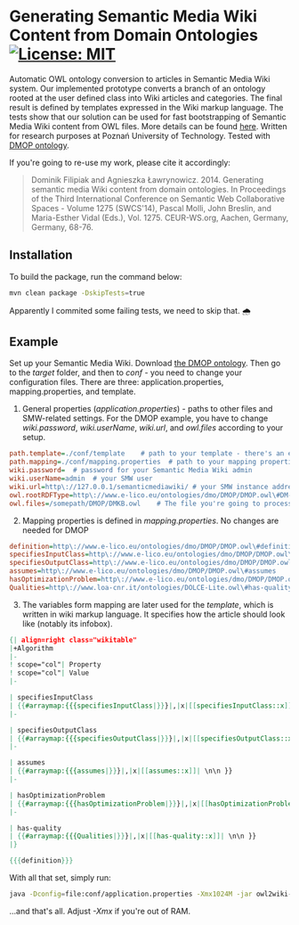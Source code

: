 Generating Semantic Media Wiki Content from Domain Ontologies [![License: MIT](https://img.shields.io/badge/License-MIT-yellow.svg)](https://opensource.org/licenses/MIT)
========

Automatic OWL ontology conversion to articles in Semantic Media Wiki system. Our implemented prototype converts a branch of an ontology rooted at the user defined class into Wiki articles and categories. The final result is defined by templates expressed in the Wiki markup language. The tests show that our solution can be used for fast bootstrapping of Semantic Media Wiki content from OWL files. More details can be found [here](http://ceur-ws.org/Vol-1275/swcs2014_submission_5.pdf). Written for research purposes at Poznań University of Technology. Tested with [DMOP ontology](http://www.dmo-foundry.org/DMOP).

If you're going to re-use my work, please cite it accordingly:
> Dominik Filipiak and Agnieszka Ławrynowicz. 2014. Generating semantic media Wiki content from domain ontologies. In Proceedings of the Third International Conference on Semantic Web Collaborative Spaces - Volume 1275 (SWCS'14), Pascal Molli, John Breslin, and Maria-Esther Vidal (Eds.), Vol. 1275. CEUR-WS.org, Aachen, Germany, Germany, 68-76.

## Installation
To build the package, run the command below:
```bash
mvn clean package -DskipTests=true
```
Apparently I commited some failing tests, we need to skip that. 🌧

## Example
Set up your Semantic Media Wiki. Download [the DMOP ontology](http://www.dmo-foundry.org/DMOP). Then go to the *target* folder, and then to *conf* - you need to change your configuration files. There are three: application.properties, mapping.properties, and template.
1) General properties (*application.properties*) - paths to other files and SMW-related settings. For the DMOP example, you have to change *wiki.password*, *wiki.userName*, *wiki.url*, and *owl.files* according to your setup.
```INI
path.template=./conf/template	 # path to your template - there's an example for DMOP
path.mapping=./conf/mapping.properties	# path to your mapping properties - there's an example for DMOP
wiki.password=  # password for your Semantic Media Wiki admin
wiki.userName=admin	 # your SMW user
wiki.url=http\://127.0.0.1/semanticmediawiki/ # your SMW instance address
owl.rootRDFType=http\://www.e-lico.eu/ontologies/dmo/DMOP/DMOP.owl\#DM-Algorithm # Your root RDF type - the one you're going to transfer to SMW
owl.files=/somepath/DMOP/DMKB.owl	 # The file you're going to process
```
2) Mapping properties is defined in *mapping.properties*. No changes are needed for DMOP
```INI
definition=http\://www.e-lico.eu/ontologies/dmo/DMOP/DMOP.owl\#definition
specifiesInputClass=http\://www.e-lico.eu/ontologies/dmo/DMOP/DMOP.owl\#specifiesInputClass
specifiesOutputClass=http\://www.e-lico.eu/ontologies/dmo/DMOP/DMOP.owl\#specifiesOutputClass
assumes=http\://www.e-lico.eu/ontologies/dmo/DMOP/DMOP.owl\#assumes
hasOptimizationProblem=http\://www.e-lico.eu/ontologies/dmo/DMOP/DMOP.owl\#hasOptimizationProblem
Qualities=http\://www.loa-cnr.it/ontologies/DOLCE-Lite.owl\#has-quality
```
3) The variables form mapping are later used for the *template*, which is written in wiki markup language. It specifies how the article should look like (notably its infobox).
```MediaWiki
{| align=right class="wikitable"
|+Algorithm
|-
! scope="col"| Property
! scope="col"| Value
|-

| specifiesInputClass
| {{#arraymap:{{{specifiesInputClass|}}}|,|x|[[specifiesInputClass::x]]| \n\n }}
|-

| specifiesOutputClass
| {{#arraymap:{{{specifiesOutputClass|}}}|,|x|[[specifiesOutputClass::x]]| \n\n }}
|-

| assumes
| {{#arraymap:{{{assumes|}}}|,|x|[[assumes::x]]| \n\n }}
|-

| hasOptimizationProblem
| {{#arraymap:{{{hasOptimizationProblem|}}}|,|x|[[hasOptimizationProblem::x]]| \n\n }}
|-

| has-quality
| {{#arraymap:{{{Qualities|}}}|,|x|[[has-quality::x]]| \n\n }}
|}

{{{definition}}}
```

With all that set, simply run:
```bash
java -Dconfig=file:conf/application.properties -Xmx1024M -jar owl2wiki-jar-with-dependencies.jar
```
...and that's all. Adjust *-Xmx* if you're out of RAM.
